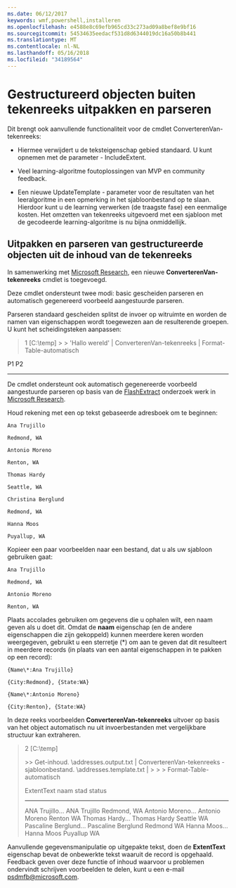 ```yaml
---
ms.date: 06/12/2017
keywords: wmf,powershell,installeren
ms.openlocfilehash: e4588e8c69efb965cd33c273ad09a8bef8e9bf16
ms.sourcegitcommit: 54534635eedacf531d8d6344019dc16a50b8b441
ms.translationtype: MT
ms.contentlocale: nl-NL
ms.lasthandoff: 05/16/2018
ms.locfileid: "34189564"
---
```

# <a name="extract-and-parse-structured-objects-out-of-string"></a>Gestructureerd objecten buiten tekenreeks uitpakken en parseren
Dit brengt ook aanvullende functionaliteit voor de cmdlet ConverterenVan-tekenreeks:

-   Hiermee verwijdert u de teksteigenschap gebied standaard. U kunt opnemen met de parameter - IncludeExtent.

-   Veel learning-algoritme foutoplossingen van MVP en community feedback.

-   Een nieuwe UpdateTemplate - parameter voor de resultaten van het leeralgoritme in een opmerking in het sjabloonbestand op te slaan. Hierdoor kunt u de learning verwerken (de traagste fase) een eenmalige kosten. Het omzetten van tekenreeks uitgevoerd met een sjabloon met de gecodeerde learning-algoritme is nu bijna onmiddellijk.


<a name="extract-and-parse-structured-objects-out-of-string-content"></a>Uitpakken en parseren van gestructureerde objecten uit de inhoud van de tekenreeks
----------------------------------------------------------

In samenwerking met [Microsoft Research](http://research.microsoft.com/), een nieuwe **ConverterenVan-tekenreeks** cmdlet is toegevoegd.

Deze cmdlet ondersteunt twee modi: basic gescheiden parseren en automatisch gegenereerd voorbeeld aangestuurde parseren.

Parseren standaard gescheiden splitst de invoer op witruimte en worden de namen van eigenschappen wordt toegewezen aan de resulterende groepen. U kunt het scheidingsteken aanpassen:

> 1 \[C:\\temp\] &gt; &gt; 'Hallo wereld' | ConverterenVan-tekenreeks | Format-Table-automatisch

P1    P2
--    --

De cmdlet ondersteunt ook automatisch gegenereerde voorbeeld aangestuurde parseren op basis van de [FlashExtract](http://research.microsoft.com/en-us/um/people/sumitg/flashextract.html) onderzoek werk in [Microsoft Research](http://research.microsoft.com).

Houd rekening met een op tekst gebaseerde adresboek om te beginnen:

    Ana Trujillo

    Redmond, WA

    Antonio Moreno

    Renton, WA

    Thomas Hardy

    Seattle, WA

    Christina Berglund

    Redmond, WA

    Hanna Moos

    Puyallup, WA

Kopieer een paar voorbeelden naar een bestand, dat u als uw sjabloon gebruiken gaat:

    Ana Trujillo

    Redmond, WA

    Antonio Moreno

    Renton, WA



Plaats accolades gebruiken om gegevens die u ophalen wilt, een naam geven als u doet dit. Omdat de **naam** eigenschap (en de andere eigenschappen die zijn gekoppeld) kunnen meerdere keren worden weergegeven, gebruikt u een sterretje (\*) om aan te geven dat dit resulteert in meerdere records (in plaats van een aantal eigenschappen in te pakken op een record):

    {Name\*:Ana Trujillo}

    {City:Redmond}, {State:WA}

    {Name\*:Antonio Moreno}

    {City:Renton}, {State:WA}

In deze reeks voorbeelden **ConverterenVan-tekenreeks** uitvoer op basis van het object automatisch nu uit invoerbestanden met vergelijkbare structuur kan extraheren.

> 2 \[C:\\temp\]
>
> &gt;&gt; Get-inhoud. \\addresses.output.txt | ConverterenVan-tekenreeks - sjabloonbestand. \\addresses.template.txt | &gt; &gt; &gt; Format-Table-automatisch
>
> ExtentText naam stad status
> ----------                     ----               ----     -----
> ANA Trujillo...                ANA Trujillo Redmond, WA Antonio Moreno...              Antonio Moreno Renton WA Thomas Hardy...                Thomas Hardy Seattle WA Pascaline Berglund...          Pascaline Berglund Redmond WA Hanna Moos...                  Hanna Moos Puyallup WA

Aanvullende gegevensmanipulatie op uitgepakte tekst, doen de **ExtentText** eigenschap bevat de onbewerkte tekst waaruit de record is opgehaald. Feedback geven over deze functie of inhoud waarvoor u problemen ondervindt schrijven voorbeelden te delen, kunt u een e-mail <psdmfb@microsoft.com>.
